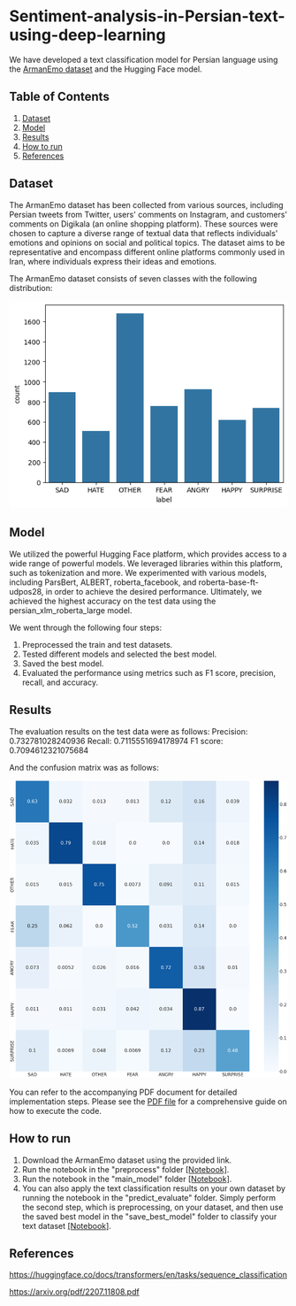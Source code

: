 # Sentiment-analysis-in-Persian-text-using-deep-learning
We have developed a text classification model for Persian language using the [ArmanEmo dataset](https://github.com/Arman-Rayan-Sharif/arman-text-emotion?tab=readme-ov-file) and the Hugging Face model.

## Table of Contents

1. [Dataset](#dataset)
2. [Model](#model)
3. [Results](#results)
4. [How to run](#how-to-run)
5. [References](#references)

## Dataset
The ArmanEmo dataset has been collected from various sources, including Persian tweets from Twitter, users' comments on Instagram, and customers' comments on Digikala (an online shopping platform). These sources were chosen to capture a diverse range of textual data that reflects individuals' emotions and opinions on social and political topics. The dataset aims to be representative and encompass different online platforms commonly used in Iran, where individuals express their ideas and emotions.

The ArmanEmo dataset consists of seven classes with the following distribution:

![Distribution](assets/distribution.png)

## Model
We utilized the powerful Hugging Face platform, which provides access to a wide range of powerful models. We leveraged libraries within this platform, such as tokenization and more. We experimented with various models, including ParsBert, ALBERT, roberta_facebook, and roberta-base-ft-udpos28, in order to achieve the desired performance. Ultimately, we achieved the highest accuracy on the test data using the persian_xlm_roberta_large model.

We went through the following four steps:

1. Preprocessed the train and test datasets.
2. Tested different models and selected the best model.
3. Saved the best model.
4. Evaluated the performance using metrics such as F1 score, precision, recall, and accuracy.

## Results
The evaluation results on the test data were as follows:
Precision: 0.732781028240936
Recall: 0.7115551694178974
F1 score: 0.7094612321075684

And the confusion matrix was as follows:

![Confusion Matrix](assets/confusion_matrix.png)

You can refer to the accompanying PDF document for detailed implementation steps. Please see the [PDF file](IntroDL_Project_SadeghPoulaei_FatemehAskari.pdf) for a comprehensive guide on how to execute the code.

## How to run
1. Download the ArmanEmo dataset using the provided link.
2. Run the notebook in the "preprocess" folder [[Notebook]](preprocess/DL_Project_PreProcess.ipynb).
3. Run the notebook in the "main_model" folder [[Notebook]](main_model/DL_Project_Model_XML_Roberta_MAINN_Result.ipynb).
4. You can also apply the text classification results on your own dataset by running the notebook in the "predict_evaluate" folder. Simply perform the second step, which is preprocessing, on your dataset, and then use the saved best model in the "save_best_model" folder to classify your text dataset [[Notebook]](predict_evaluate/Predicted_Evaluate.ipynb).

## References

https://huggingface.co/docs/transformers/en/tasks/sequence_classification

https://arxiv.org/pdf/2207.11808.pdf



